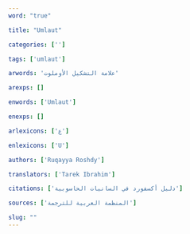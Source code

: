 ```yaml
---
word: "true"

title: "Umlaut"

categories: ['']

tags: ['umlaut']

arwords: 'علامة التشكيل اﻷوملوت'

arexps: []

enwords: ['Umlaut']

enexps: []

arlexicons: ['ع']

enlexicons: ['U']

authors: ['Ruqayya Roshdy']

translators: ['Tarek Ibrahim']

citations: ['دليل أكسفورد في السانيات الحاسوبية']

sources: ['المنظمة العربية للترجمة']

slug: ""
---
```

